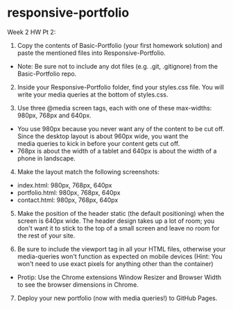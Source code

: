 # responsive-portfolio
Week 2 HW Pt 2: 
1. Copy the contents of Basic-Portfolio (your first homework solution) and paste the mentioned files into Responsive-Portfolio.
  - Note: Be sure not to include any dot files (e.g. .git, .gitignore) from the Basic-Portfolio repo.

2. Inside your Responsive-Portfolio folder, find your styles.css file. You will write your media queries at the bottom of styles.css.

3. Use three @media screen tags, each with one of these max-widths: 980px, 768px and 640px.
  - You use 980px because you never want any of the content to be cut off. Since the desktop layout is about 960px wide, you want the   
    media queries to kick in before your content gets cut off.
  - 768px is about the width of a tablet and 640px is about the width of a phone in landscape.

4. Make the layout match the following screenshots:
  - index.html: 980px, 768px, 640px
  - portfolio.html: 980px, 768px, 640px
  - contact.html: 980px, 768px, 640px

5. Make the position of the header static (the default positioning) when the screen is 640px wide. The header design takes up a lot of
   room; you don't want it to stick to the top of a small screen and leave no room for the rest of your site.

6. Be sure to include the viewport tag in all your HTML files, otherwise your media-queries won't function as expected on mobile devices
   (Hint: You won't need to use exact pixels for anything other than the container)

- Protip: Use the Chrome extensions Window Resizer and Browser Width to see the browser dimensions in Chrome.

7. Deploy your new portfolio (now with media queries!) to GitHub Pages.

